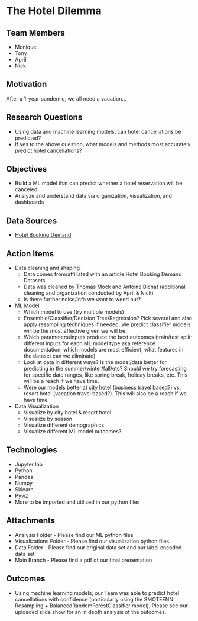 # The Hotel Dilemma

## **Team Members**
- Monique
- Tony 
- April 
- Nick 

## **Motivation**

After a 1-year pandemic, we all need a vacation...

## **Research Questions**
- Using data and machine learning models, can hotel cancellations be predicted?
- If yes to the above question, what models and methods most accurately predict hotel cancellations?

## **Objectives**
- Build a ML model that can predict whether a hotel reservation will be canceled 
- Analyze and understand data via organization, visualization, and dashboards

## **Data Sources**
- [Hotel Booking Demand](https://www.kaggle.com/jessemostipak/hotel-booking-demand)

## **Action Items**
- Data cleaning and shaping
  - Data comes from/affiliated with an article Hotel Booking Demand Datasets 
  - Data was cleaned by Thomas Mock and Antoine Bichat (additional cleaning and organization conducted by April & Nick)
  - Is there further noise/info we want to weed out?
- ML Model
  - Which model to use (try multiple models)
  - Ensemble/Classifier/Decision Tree/Regression? Pick several and also apply resampling techniques if needed. We predict classifier models will be the most effective given we will be 
  - Which parameters/inputs produce the best outcomes (train/test split; different inputs for each ML model type aka reference documentation; which models are most efficient, what features in the dataset can we eliminate)
  - Look at data in different ways? Is the model/data better for predicting in the summer/winter/fall/etc? Should we try forecasting for specific date ranges, like spring break, holiday breaks, etc. This will be a reach if we have time.
  - Were our models better at city hotel (business travel based?) vs. resort hotel (vacation travel based?). This will also be a reach if we have time.
- Data Visualization 
  - Visualize by city hotel & resort hotel
  - Visualize by season
  - Visualize different demographics
  - Visualize different ML model outcomes?

## **Technologies**
- Jupyter lab
- Python
- Pandas
- Numpy
- Sklearn
- Pyviz
- More to be imported and utilized in our python files

## **Attachments**
- Analysis Folder - Please find our ML python files
- Visualizations Folder - Please find our visualization python files
- Data Folder - Please find our original data set and our label encoded data set
- Main Branch - Please find a pdf of our final presentation

## **Outcomes**
- Using machine learning models, our Team was able to predict hotel cancellations with confidence (particularly using the SMOTEENN Resampling + BalancedRandomForestClassifier model). Please see our uploaded slide show for an in depth analysis of the outcomes.



